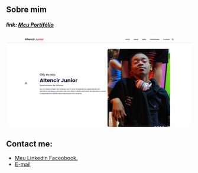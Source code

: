 ## Sobre mim
##### link: <a href=https://altencirsilvajr.github.io/portifolio>Meu Portifólio</a>

<img src="assets/img/portifolio.png">

## Contact me:
<ul>
    <li><a href='https://www.linkedin.com/in/altencir-junior-60410b1a7/'> Meu Linkedin Faceobook.</li>
    <li><a href='mailto:altencirsilvajr@gmail.com'> E-mail </li>
</ul>
